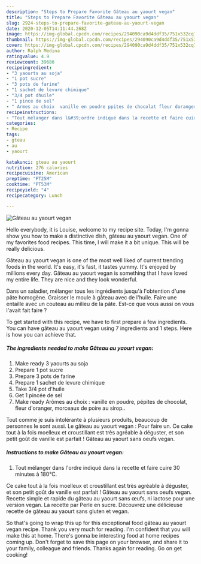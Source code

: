 ```yaml
---
description: "Steps to Prepare Favorite Gâteau au yaourt vegan"
title: "Steps to Prepare Favorite Gâteau au yaourt vegan"
slug: 2924-steps-to-prepare-favorite-gateau-au-yaourt-vegan
date: 2020-12-05T14:11:44.268Z
image: https://img-global.cpcdn.com/recipes/294090ca9d4ddf35/751x532cq70/gateau-au-yaourt-vegan-photo-principale-de-la-recette.jpg
thumbnail: https://img-global.cpcdn.com/recipes/294090ca9d4ddf35/751x532cq70/gateau-au-yaourt-vegan-photo-principale-de-la-recette.jpg
cover: https://img-global.cpcdn.com/recipes/294090ca9d4ddf35/751x532cq70/gateau-au-yaourt-vegan-photo-principale-de-la-recette.jpg
author: Ralph Medina
ratingvalue: 4.9
reviewcount: 39686
recipeingredient:
- "3 yaourts au soja"
- "1 pot sucre"
- "3 pots de farine"
- "1 sachet de levure chimique"
- "3/4 pot dhuile"
- "1 pince de sel"
- " Armes au choix  vanille en poudre ppites de chocolat fleur doranger morceaux de poire au sirop"
recipeinstructions:
- "Tout mélanger dans l&#39;ordre indiqué dans la recette et faire cuire 30 minutes à 180°C."
categories:
- Recipe
tags:
- gteau
- au
- yaourt

katakunci: gteau au yaourt 
nutrition: 276 calories
recipecuisine: American
preptime: "PT25M"
cooktime: "PT53M"
recipeyield: "4"
recipecategory: Lunch

---
```



![Gâteau au yaourt vegan](https://img-global.cpcdn.com/recipes/294090ca9d4ddf35/751x532cq70/gateau-au-yaourt-vegan-photo-principale-de-la-recette.jpg)

Hello everybody, it is Louise, welcome to my recipe site. Today, I'm gonna show you how to make a distinctive dish, gâteau au yaourt vegan. One of my favorites food recipes. This time, I will make it a bit unique. This will be really delicious.

Gâteau au yaourt vegan is one of the most well liked of current trending foods in the world. It's easy, it's fast, it tastes yummy. It's enjoyed by millions every day. Gâteau au yaourt vegan is something that I have loved my entire life. They are nice and they look wonderful.

Dans un saladier, mélanger tous les ingrédients jusqu&#39;à l&#39;obtention d&#39;une pâte homogène. Graisser le moule à gâteau avec de l&#39;huile. Faire une entaille avec un couteau au milieu de la pâte. Est-ce que vous aussi on vous l&#39;avait fait faire ?


To get started with this recipe, we have to first prepare a few ingredients. You can have gâteau au yaourt vegan using 7 ingredients and 1 steps. Here is how you can achieve that.

<!--inarticleads1-->

##### The ingredients needed to make Gâteau au yaourt vegan:

1. Make ready 3 yaourts au soja
1. Prepare 1 pot sucre
1. Prepare 3 pots de farine
1. Prepare 1 sachet de levure chimique
1. Take 3/4 pot d&#39;huile
1. Get 1 pincée de sel
1. Make ready  Arômes au choix : vanille en poudre, pépites de chocolat, fleur d&#39;oranger, morceaux de poire au sirop..


Tout comme je suis intolérante à plusieurs produits, beaucoup de personnes le sont aussi. Le gâteau au yaourt vegan : Pour faire un. Ce cake tout à la fois moelleux et croustillant est très agréable à déguster, et son petit goût de vanille est parfait ! Gâteau au yaourt sans oeufs vegan. 

<!--inarticleads2-->

##### Instructions to make Gâteau au yaourt vegan:

1. Tout mélanger dans l&#39;ordre indiqué dans la recette et faire cuire 30 minutes à 180°C.


Ce cake tout à la fois moelleux et croustillant est très agréable à déguster, et son petit goût de vanille est parfait ! Gâteau au yaourt sans oeufs vegan. Recette simple et rapide du gâteau au yaourt sans œufs, ni lactose pour une version vegan. La recette par Perle en sucre. Découvrez une délicieuse recette de gâteau au yaourt sans gluten et vegan. 

So that's going to wrap this up for this exceptional food gâteau au yaourt vegan recipe. Thank you very much for reading. I'm confident that you will make this at home. There's gonna be interesting food at home recipes coming up. Don't forget to save this page on your browser, and share it to your family, colleague and friends. Thanks again for reading. Go on get cooking!
